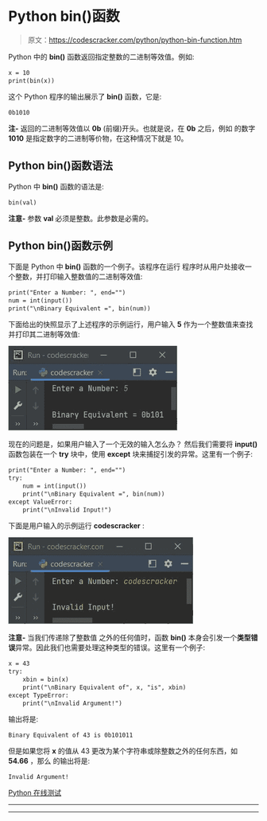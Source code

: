 # Python bin()函数

> 原文：<https://codescracker.com/python/python-bin-function.htm>

Python 中的 **bin()** 函数返回指定整数的二进制等效值。例如:

```
x = 10
print(bin(x))
```

这个 Python 程序的输出展示了 **bin()** 函数，它是:

```
0b1010
```

**注-** 返回的二进制等效值以 **0b** (前缀)开头。也就是说，在 **0b** 之后，例如 的数字 **1010** 是指定数字的二进制等价物，在这种情况下就是 10。

## Python bin()函数语法

Python 中 **bin()** 函数的语法是:

```
bin(val)
```

**注意-** 参数 **val** 必须是整数。此参数是必需的。

## Python bin()函数示例

下面是 Python 中 **bin()** 函数的一个例子。该程序在运行 程序时从用户处接收一个整数，并打印输入整数值的二进制等效值:

```
print("Enter a Number: ", end="")
num = int(input())
print("\nBinary Equivalent =", bin(num))
```

下面给出的快照显示了上述程序的示例运行，用户输入 **5** 作为一个整数值来查找 并打印其二进制等效值:

![python bin function](img/688115a6c584da3e650aef661cbc860d.png)

现在的问题是，如果用户输入了一个无效的输入怎么办？
然后我们需要将 **input()** 函数包装在一个 **try** 块中，使用 **except** 块来捕捉引发的异常。这里有一个例子:

```
print("Enter a Number: ", end="")
try:
    num = int(input())
    print("\nBinary Equivalent =", bin(num))
except ValueError:
    print("\nInvalid Input!")
```

下面是用户输入的示例运行 **codescracker** :

![python bin function example](img/c2436afe10b732fcb56755286e10376c.png)

**注意-** 当我们传递除了整数值 之外的任何值时，函数 **bin()** 本身会引发一个**类型错误**异常。因此我们也需要处理这种类型的错误。这里有一个例子:

```
x = 43
try:
    xbin = bin(x)
    print("\nBinary Equivalent of", x, "is", xbin)
except TypeError:
    print("\nInvalid Argument!")
```

输出将是:

```
Binary Equivalent of 43 is 0b101011
```

但是如果您将 **x** 的值从 43 更改为某个字符串或除整数之外的任何东西，如 **54.66** ，那么 的输出将是:

```
Invalid Argument!
```

[Python 在线测试](/exam/showtest.php?subid=10)

* * *

* * *